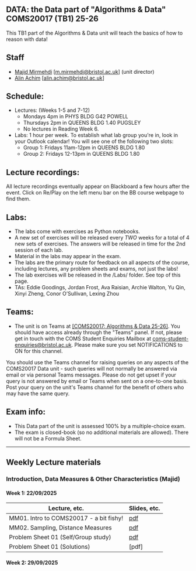 ## DATA: the Data part of "Algorithms & Data" COMS20017 (TB1) 25-26
This TB1 part of the Algorithms & Data unit will teach the basics of how to reason with data!


## Staff

- [Majid Mirmehdi](http://people.cs.bris.ac.uk/~majid/) [m.mirmehdi@bristol.ac.uk]  (unit director)
- [Alin Achim](https://amachim.blogs.bristol.ac.uk/) [alin.achim@bristol.ac.uk]

## Schedule:
+ Lectures: (Weeks 1-5 and 7-12)
  - Mondays 4pm in PHYS BLDG G42 POWELL
  - Thursdays 2pm in QUEENS BLDG 1.40 PUGSLEY
  - No lectures in Reading Week 6.
+ Labs: 1 hour per week. To establish what lab group you're in, look in your Outlook calendar!  You will see one of the following two slots:
  - Group 1: Fridays 11am-12pm in QUEENS BLDG 1.80
  - Group 2: Fridays 12-13pm in QUEENS BLDG 1.80

## Lecture recordings:
All lecture recordings eventually appear on Blackboard a few hours after the event. Click on Re/Play on the left menu bar on the BB course webpage to find them.

## Labs:
* The labs come with exercises as Python notebooks.  
* A new set of exercises will be released every _TWO_ weeks for a total of 4 new sets of exercises. The answers will be released in time for the 2nd session of each lab.
* Material in the labs may appear in the exam.
* The labs are the primary route for feedback on all aspects of the course, including lectures, any problem sheets and exams, not just the labs!
* The lab exercises will be released in the /Labs/ folder. See top of this page.
* TAs: Eddie Goodings, Jordan Frost, Ava Raisian, Archie Walton, Yu Qin, Xinyi Zheng, Conor O’Sullivan, Lexing Zhou



## Teams:
* The unit is on Teams at [[COMS20017: Algorithms & Data 25-26]](https://teams.microsoft.com/l/channel/19%3Avgs9mp3x4IUWyg7sP4Xqra9OLBtg5k8xQstCtIerRNI1%40thread.tacv2/General?groupId=afb514d3-f58e-4fef-a26f-8db851c3654a&tenantId=b2e47f30-cd7d-4a4e-a5da-b18cf1a4151b).  You should have access already through the "Teams" panel.  If not, please get in touch with the COMS Student Enquiries Mailbox at coms-student-enquiries@bristol.ac.uk. Please make sure you set NOTIFICATIONS to ON for this channel.

You should use the Teams channel for raising queries on any aspects of the COMS20017 Data unit - such queries will not normally be answered via email or via personal Teams messages. Please do not get upset if your query is not answered by email or Teams when sent on a one-to-one basis. Post your query on the unit's Teams channel for the benefit of others who may have the same query.

## Exam info:
* This Data part of the unit is assessed 100% by a multiple-choice exam.
* The exam is closed-book (so no additional materials are allowed). There will not be a Formula Sheet.

---

## Weekly Lecture materials


### Introduction, Data Measures & Other Characteristics (Majid)

#### Week 1: 22/09/2025
| Lecture, etc. |  Slides, etc. |
| ------- | ------ |
| MM01. Intro to COMS20017 - a bit fishy! | [pdf](Slides/COMS20017-MMLec01.pdf) |
| MM02. Sampling, Distance Measures | [pdf](Slides/COMS20017-MMLec02.pdf) |
| Problem Sheet 01 (Self/Group study) | [pdf](ProblemSheets/ProblemSheet-MM01.pdf) |
| Problem Sheet 01 (Solutions) | [pdf]  |
<!--- to add colour!
-->

#### Week 2: 29/09/2025
